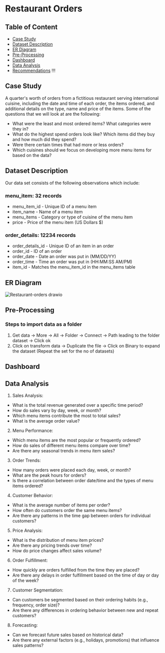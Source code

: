# Restaurant Orders

## Table of Content

* [Case Study](#case-study)
* [Dataset Description](#dataset-description)
* [ER Diagram](#er-diagram)
* [Pre-Processing](#pre-processing)
* [Dashboard](#dashboard)
* [Data Analysis](#data-analysis)
* [Recommendations](#recommendations) !!!

## Case Study
A quarter's worth of orders from a fictitious restaurant serving international cuisine, including the date and time of each order, the items ordered, and additional details on the type, name and price of the items. Some of the questions that we will look at are the following: 
- What were the least and most ordered items? What categories were they in?
- What do the highest spend orders look like? Which items did they buy and how much did they spend?
- Were there certain times that had more or less orders?
- Which cuisines should we focus on developing more menu items for based on the data?

## Dataset Description
Our data set consists of the following observations which include:

### menu_item: 32 records
- menu_item_id - Unique ID of a menu item
- item_name - Name of a menu item
- menu_items - Category or type of cuisine of the menu item
- price - Price of the menu item (US Dollars $)
### order_details: 12234 records
- order_details_id - Unique ID of an item in an order
- order_id - ID of an order
- order_date - Date an order was put in (MM/DD/YY)
- order_time - Time an order was put in (HH:MM:SS AM/PM)
- item_id - Matches the menu_item_id in the menu_items table

## ER Diagram
![Restaurant-orders drawio](https://github.com/karlyndiary/Restaurant-Orders/assets/116041695/6d4903a5-0c6a-4fdb-a310-2b1fe86845d4)

## Pre-Processing
### Steps to import data as a folder
1. Get data -> More -> All -> Folder -> Connect -> Path leading to the folder dataset -> Click ok
2. Click on transform data -> Duplicate the file -> Click on Binary to expand the dataset (Repeat the set for the no of datasets)

## Dashboard

## Data Analysis

1. Sales Analysis:
  - What is the total revenue generated over a specific time period?
  - How do sales vary by day, week, or month?
  - Which menu items contribute the most to total sales?
  - What is the average order value?
2. Menu Performance:
  - Which menu items are the most popular or frequently ordered?
  - How do sales of different menu items compare over time?
  - Are there any seasonal trends in menu item sales?
3. Order Trends:
  - How many orders were placed each day, week, or month?
  - What are the peak hours for orders?
  - Is there a correlation between order date/time and the types of menu items ordered?
4. Customer Behavior:
  - What is the average number of items per order?
  - How often do customers order the same menu items?
  - Are there any patterns in the time gap between orders for individual customers?
5. Price Analysis:
  - What is the distribution of menu item prices?
  - Are there any pricing trends over time?
  - How do price changes affect sales volume?
6. Order Fulfillment:
  - How quickly are orders fulfilled from the time they are placed?
  - Are there any delays in order fulfillment based on the time of day or day of the week?
7. Customer Segmentation:
  - Can customers be segmented based on their ordering habits (e.g., frequency, order size)?
  - Are there any differences in ordering behavior between new and repeat customers?
8. Forecasting:
  - Can we forecast future sales based on historical data?
  - Are there any external factors (e.g., holidays, promotions) that influence sales patterns?
